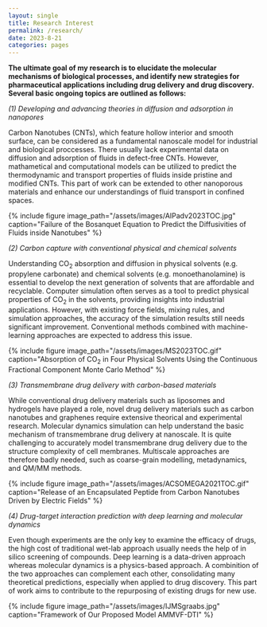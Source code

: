 ```yaml
---
layout: single
title: Research Interest
permalink: /research/
date: 2023-8-21
categories: pages
---
```

**The ultimate goal of my research is to elucidate the molecular mechanisms of biological processes, and identify new strategies for pharmaceutical applications including drug delivery and drug discovery. Several basic ongoing topics are outlined as follows:**

*(1) Developing and advancing theories in diffusion and adsorption in nanopores*

Carbon Nanotubes (CNTs), which feature hollow interior and smooth surface, can be considered as a fundamental nanoscale model for industrial and biological proccesses. There usually lack experimental data on diffusion and adsorption of fluids in defect-free CNTs. However, mathametical and computational models can be utilized to predict the thermodynamic and transport properties of fluids inside pristine and modified CNTs. This part of work can be extended to other nanoporous materials and enhance our understandings of fluid transport in confined spaces.

{% include figure image_path="/assets/images/AIPadv2023TOC.jpg" caption="Failure of the Bosanquet Equation to Predict the Diffusivities of Fluids inside Nanotubes" %}

*(2) Carbon capture with conventional physical and chemical solvents*

Understanding CO<sub>2</sub> absorption and diffusion in physical solvents (e.g. propylene carbonate) and chemical solvents (e.g. monoethanolamine) is essential to develop the next generation of solvents that are affordable and recyclable. Computer simulation often serves as a tool to predict physical properties of CO<sub>2</sub> in the solvents, providing insights into industrial applications. However, with existing force fields, mixing rules, and simulation approaches, the accuracy of the simulation results still needs significant improvement. Conventional methods combined with machine-learning approaches are expected to address this issue.

{% include figure image_path="/assets/images/MS2023TOC.gif" caption="Absorption of CO<sub>2</sub> in Four Physical Solvents Using the Continuous Fractional Component Monte Carlo Method" %}

*(3) Transmembrane drug delivery with carbon-based materials*

While conventional drug delivery materials such as liposomes and hydrogels have played a role, novel drug delivery materials such as carbon nanotubes and graphenes require extensive theorical and experimental research. Molecular dynamics simulation can help understand the basic mechanism of transmembrane drug delivery at nanoscale. It is quite challenging to accurately model transmembrane drug delivery due to the structure complexity of cell membranes. Multiscale approaches are therefore badly needed, such as coarse-grain modelling, metadynamics, and QM/MM methods.

{% include figure image_path="/assets/images/ACSOMEGA2021TOC.gif" caption="Release of an Encapsulated Peptide from Carbon Nanotubes Driven by Electric Fields" %}

*(4) Drug-target interaction prediction with deep learning and molecular dynamics*

Even though experiments are the only key to examine the efficacy of drugs, the high cost of traditional wet-lab approach usually needs the help of in silico screening of compounds. Deep learning is a data-driven approach whereas molecular dynamics is a physics-based approach. A combinition of the two approaches can complement each other, consolidating many theoretical predictions, especially when applied to drug discovery. This part of work aims to contribute to the repurposing of existing drugs for new use.

{% include figure image_path="/assets/images/IJMSgraabs.jpg" caption="Framework of Our Proposed Model AMMVF-DTI" %}
